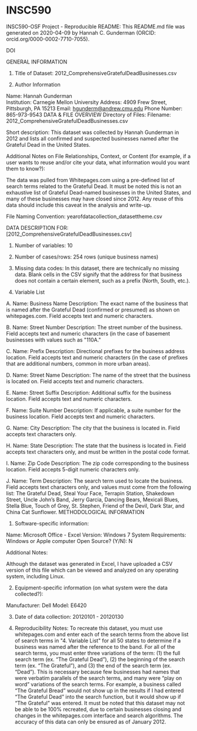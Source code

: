 # INSC590
INSC590-OSF Project -
Reproducible README:
This README.md file was generated on 2020-04-09 by Hannah C. Gunderman (ORCID: orcid.org/0000-0002-7710-7055).

DOI

GENERAL INFORMATION
1. Title of Dataset: 2012_ComprehensiveGratefulDeadBusinesses.csv

2. Author Information

Name: Hannah Gunderman  
Institution: Carnegie Mellon University
Address: 4909 Frew Street, Pittsburgh, PA 15213
Email: hgunderm@andrew.cmu.edu
Phone Number: 865-973-9543
DATA & FILE OVERVIEW
Directory of Files:
Filename: 2012_ComprehensiveGratefulDeadBusinesses.csv

Short description: This dataset was collected by Hannah Gunderman in 2012 and lists all confirmed and suspected businesses named after the Grateful Dead in the United States.

Additional Notes on File Relationships, Context, or Content
(for example, if a user wants to reuse and/or cite your data, what information would you want them to know?):

The data was pulled from Whitepages.com using a pre-defined list of search terms related to the Grateful Dead. It must be noted this is not an exhaustive list of Grateful Dead-named businesses in the United States, and many of these businesses may have closed since 2012. Any reuse of this data should include this caveat in the analysis and write-up.

File Naming Convention: yearofdatacollection_datasettheme.csv

DATA DESCRIPTION FOR: [2012_ComprehensiveGratefulDeadBusinesses.csv]
1. Number of variables: 10

2. Number of cases/rows: 254 rows (unique business names)

3. Missing data codes: In this dataset, there are technically no missing data. Blank cells in the CSV signify that the address for that business does not contain a certain element, such as a prefix (North, South, etc.).

4. Variable List

A. Name: Business Name
   Description: The exact name of the business that is named after the Grateful Dead (confirmed or presumed) as shown on  	     whitepages.com. Field accepts text and numeric characters. 

B. Name: Street Number
   Description: The street number of the business. Field accepts text and numeric characters (in the case of basement 	 businesses with values such as "110A."

C. Name: Prefix
   Description: Directional prefixes for the business address location. Field accepts text and numeric characters (in the     	 case of prefixes that are additional numbers, common in more urban areas). 

D. Name: Street Name
   Description: The name of the street that the business is located on. Field accepts text and numeric characters.

E. Name: Street Suffix
   Description: Additional suffix for the business location. Field accepts text and numeric characters. 

F. Name: Suite Number
   Description: If applicable, a suite number for the business location. Field accepts text and numeric characters. 

G. Name: City
   Description: The city that the business is located in. Field accepts text characters only. 

H. Name: State
   Description: The state that the business is located in. Field accepts text characters only, and must be written in the 	     postal code format. 

I. Name: Zip Code
   Description: The zip code corresponding to the business location. Field accepts 5-digit numeric characters only. 

J. Name: Term
   Description: The search term used to locate the business. Field accepts text characters only, and values must come 	 from the following list: The Grateful Dead, Steal Your Face, Terrapin Station, Shakedown Street, Uncle John’s Band, 	    Jerry Garcia, Dancing Bears, Mexicali Blues, Stella Blue, Touch of Grey, St. Stephen, Friend of the Devil, Dark Star,   	   and China Cat Sunflower.
METHODOLOGICAL INFORMATION
1. Software-specific information:

Name: Microsoft Office - Excel
Version: Windows 7
System Requirements: Windows or Apple computer
Open Source? (Y/N): N

Additional Notes:

Although the dataset was generated in Excel, I have uploaded a CSV version of this file which can be viewed and analyzed on any operating system, including Linux.

2. Equipment-specific information (on what system were the data collected?):

Manufacturer: Dell
Model: E6420

3. Date of data collection: 20120101 - 20120130

4. Reproducibility Notes: To recreate this dataset, you must use whitepages.com and enter each of the search terms from the above list of search terms in "4. Variable List" for all 50 states to determine if a business was named after the reference to the band. For all of the search terms, you must enter three variations of the term: (1) the full search term (ex. “The Grateful Dead”), (2) the beginning of the search term (ex. “The Grateful”), and (3) the end of the search term (ex. “Dead”). This is necessary because few businesses had names that were verbatim parallels of the search terms, and many were “play on word” variations of the search terms. For example, a business called “The Grateful Bread” would not show up in the results if I had entered “The Grateful Dead” into the search function, but it would show up if “The Grateful” was entered. It must be noted that this dataset may not be able to be 100% recreated, due to certain businesses closing and changes in the whitepages.com interface and search algorithms. The accuracy of this data can only be ensured as of January 2012.
